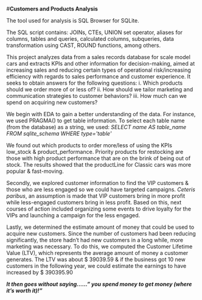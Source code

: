 #**Customers and Products Analysis**

The tool used for analysis is SQL Browser for SQLite. 

The SQL script contains: JOINs, CTEs, UNION set operator, aliases for columns, tables and queries, calculated columns, subqueries, data transformation using CAST, ROUND functions, among others.

This project analyzes data from a sales records database for scale model cars and extracts KPIs and other information for decision-making, aimed at increasing sales and reducing certain types of operational risk/increasing efficiency with regards to sales performance and customer experience. It seeks to obtain answers for the following questions:
i.	Which products should we order more of or less of?
ii.	How should we tailor marketing and communication strategies to customer behaviors?
iii.	How much can we spend on acquiring new customers?

We begin with EDA to gain a better understanding of the data. For instance, we used PRAGMA() to get table information. To select each table name (from the database) as a string, we used:
*SELECT name AS table_name
  FROM sqlite_schema
 WHERE type='table'*

We found out which products to order more/less of using the KPIs low_stock & product_performance. Priority products for restocking are those with high product performance that are on the brink of being out of stock. The results showed that the productLine for Classic cars was more popular & fast-moving.

Secondly, we explored customer information to find the VIP customers & those who are less engaged so we could have targeted campaigns. *Ceteris paribus*, an assumption is made that VIP customers bring in more profit while less-engaged customers bring in less profit. Based on this, next courses of action included organizing some events to drive loyalty for the VIPs and launching a campaign for the less engaged. 

Lastly, we determined the estimate amount of money that could be used to acquire new customers. Since the number of customers had been reducing significantly, the store hadn’t had new customers in a long while, more marketing was necessary. To do this, we computed the Customer Lifetime Value (LTV), which represents the average amount of money a customer generates. The LTV was about $ 39039.59 & if the business got 10 new customers in the following year, we could estimate the earnings to have increased by $ 390395.90

***It then goes without saying……” you spend money to get money (where it’s worth it)!”***

